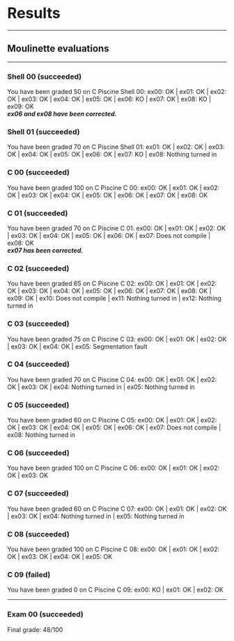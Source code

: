 <h1><b><big>Results</big></b></h1>
<hr />
<h2><b>Moulinette evaluations</b></h2>
<hr />
<h3><b>Shell 00 (succeeded)</b></h3>
<p>You have been graded 50 on C Piscine Shell 00:
ex00: OK | ex01: OK | ex02: OK | ex03: OK | ex04: OK | ex05: OK | ex06: KO | ex07: OK | ex08: KO | ex09: OK <br />
<i><b>ex06 and ex08 have been corrected.</b></i></p>
<h3><b>Shell 01 (succeeded)</b></h3>
<p>You have been graded 70 on C Piscine Shell 01:
ex01: OK | ex02: OK | ex03: OK | ex04: OK | ex05: OK | ex06: OK | ex07: KO | ex08: Nothing turned in</p>
<h3><b>C 00 (succeeded)</b></h3>
<p>You have been graded 100 on C Piscine C 00:
ex00: OK | ex01: OK | ex02: OK | ex03: OK | ex04: OK | ex05: OK | ex06: OK | ex07: OK | ex08: OK</p>
<h3><b>C 01 (succeeded)</b></h3>
<p>You have been graded 70 on C Piscine C 01:
ex00: OK | ex01: OK | ex02: OK | ex03: OK | ex04: OK | ex05: OK | ex06: OK | ex07: Does not compile | ex08: OK<br />
<i><b>ex07 has been corrected.</b></i></p>
<h3><b>C 02 (succeeded)</b></h3>
<p>You have been graded 65 on C Piscine C 02:
ex00: OK | ex01: OK | ex02: OK | ex03: OK | ex04: OK | ex05: OK | ex06: OK | ex07: OK | ex08: OK | ex09: OK | ex10: Does not compile | ex11: Nothing turned in | ex12: Nothing turned in</p>
<h3><b>C 03 (succeeded)</b></h3>
<p>You have been graded 75 on C Piscine C 03:
ex00: OK | ex01: OK | ex02: OK | ex03: OK | ex04: OK | ex05: Segmentation fault</p>
<h3><b>C 04 (succeeded)</b></h3>
<p>You have been graded 70 on C Piscine C 04:
ex00: OK | ex01: OK | ex02: OK | ex03: OK | ex04: Nothing turned in | ex05: Nothing turned in</p>
<h3><b>C 05 (succeeded)</b></h3>
<p>You have been graded 60 on C Piscine C 05:
ex00: OK | ex01: OK | ex02: OK | ex03: OK | ex04: OK | ex05: OK | ex06: OK | ex07: Does not compile | ex08: Nothing turned in</p>
<h3><b>C 06 (succeeded)</b></h3>
<p>You have been graded 100 on C Piscine C 06:
ex00: OK | ex01: OK | ex02: OK | ex03: OK</p>
<h3><b>C 07 (succeeded)</b></h3>
<p>You have been graded 60 on C Piscine C 07:
ex00: OK | ex01: OK | ex02: OK | ex03: OK | ex04: Nothing turned in | ex05: Nothing turned in</p>
<h3><b>C 08 (succeeded)</b></h3>
<p>You have been graded 100 on C Piscine C 08:
ex00: OK | ex01: OK | ex02: OK | ex03: OK | ex04: OK | ex05: OK</p>
<h3><b>C 09 (failed)</b></h3>
<p>You have been graded 0 on C Piscine C 09:
ex00: KO | ex01: OK | ex02: OK</p>
<hr />
<h3><b>Exam 00 (succeeded)</b></h3>
<p>Final grade: 48/100</p>
